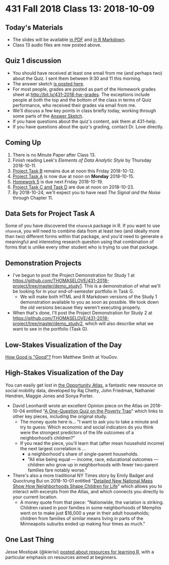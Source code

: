 # 431 Fall 2018 Class 13: 2018-10-09

## Today's Materials

- The slides will be available [in PDF](https://github.com/THOMASELOVE/431-2018/blob/master/slides/class13/431_class-13-slides_2018.pdf) and [in R Markdown](https://raw.githubusercontent.com/THOMASELOVE/431-2018/master/slides/class13/431_class-13-slides_2018.Rmd).
- Class 13 audio files are now posted above.

## Quiz 1 discussion

- You should have received at least one email from me (and perhaps two) about the Quiz. I sent them between 9:30 and 11 this morning.
- The answer sketch [is posted here](https://github.com/THOMASELOVE/431-2018/blob/master/quizzes/quiz01/431-2018-quiz01.pdf).
- For most people, grades are posted as part of the Homework grades sheet at http://bit.ly/431-2018-hw-grades. The exceptions include people at both the top and the bottom of the class in terms of Quiz performance, who received their grades via email from me.
- We'll discuss a few key points in class briefly today, working through some parts of the [Answer Sketch](https://github.com/THOMASELOVE/431-2018/blob/master/quizzes/quiz01/431-2018-quiz01.pdf).
- If you have questions about the quiz's content, ask them at 431-help.
- If you have questions about the quiz's grading, contact Dr. Love directly.

## Coming Up

1. There is no Minute Paper after Class 13.
2. Finish reading Leek's *Elements of Data Analytic Style* by Thursday 2018-10-11.
3. [Project Task B](https://thomaselove.github.io/431-2018-project/) remains due at noon this Friday 2018-10-12.
4. [Project Task A](https://thomaselove.github.io/431-2018-project/) is now due at noon on **Monday** 2018-10-15.
5. [Homework 5](https://github.com/THOMASELOVE/431-2018/tree/master/homework/Homework5) is due next Friday 2018-10-19.
6. [Project Task C and Task D](https://thomaselove.github.io/431-2018-project/) are due at noon on 2018-10-23.
7. By 2018-10-24, we'll expect you to have read *The Signal and the Noise* through Chapter 11.

## Data Sets for Project Task A

Some of you have discovered the `nhanesA` package in R. If you want to use `nhanesA`, you will need to combine data from at least two (and ideally more than two) different forms within that package, and you'd need to generate a meaningful and interesting research question using that combination of forms that is unlike every other student who is trying to use that package. 

## Demonstration Projects

- I've begun to post the Project Demonstration for Study 1 at https://github.com/THOMASELOVE/431-2018-project/tree/master/demo_study1. This is a demonstration of what we'll be looking for in your end-of-semester portfolio in Task G. 
    - We will make both HTML and R Markdown versions of the Study 1 demonstration available to you as soon as possible. We took down the old versions because they weren't executing properly.
- When that's done, I'll post the Project Demonstration for Study 2 at https://github.com/THOMASELOVE/431-2018-project/tree/master/demo_study2, which will also describe what we want to see in the portfolio (Task G).

## Low-Stakes Visualization of the Day

[How Good is "Good"?](https://yougov.co.uk/news/2018/10/02/how-good-good/?utm_source=website_article&utm_medium=twitter&utm_campaign=word_sentiment) from Matthew Smith at YouGov.

## High-Stakes Visualization of the Day

You can easily get lost in [the Opportunity Atlas](https://www.opportunityatlas.org/), a fantastic new resource on social mobility data, developed by Raj Chetty, John Friedman, Nathaniel Hendren, Maggie Jones and Sonya Porter. 

- David Leonhardt wrote an excellent Opinion piece on the Atlas on 2018-10-04 entitled "[A One-Question Quiz on the Poverty Trap](https://www.nytimes.com/2018/10/04/opinion/child-poverty-family-income-neighborhood.html)" which links to other key pieces, including the original study.
    - The money quote here is... "I want to ask you to take a minute and try to guess: Which economic and social indicators do you think were the strongest predictors of the life outcomes of a neighborhood’s children?"
    - If you read the piece, you'll learn that (after mean household income) the next largest correlation is ...
        - a neighborhood's share of single-parent households. 
        - "All else being equal — income, race, educational outcomes — children who grow up in neighborhoods with fewer two-parent families fare notably worse."
- There's also a more traditional NY Times story by Emily Badger and Quoctrung Bui on 2018-10-01 entitled "[Detailed New National Maps Show How Neighborhoods Shape Children for Life](https://www.nytimes.com/2018/10/01/upshot/maps-neighborhoods-shape-child-poverty.html?module=inline)" which allows you to interact with excerpts from the Atlas, and which connects you directly to your current location.
    - A money quote from that piece: "Nationwide, the variation is striking. Children raised in poor families in some neighborhoods of Memphis went on to make just $16,000 a year in their adult households; children from families of similar means living in parts of the Minneapolis suburbs ended up making four times as much."

## One Last Thing

Jesse Mostipak (@kierisi) [posted about resources for learning R](https://twitter.com/kierisi/status/1049346226095906818/photo/1), with a particular emphasis on resources aimed at beginners.

